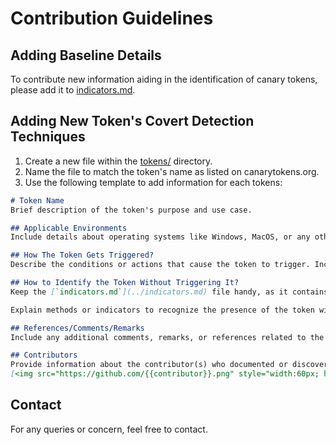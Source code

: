 # Contribution Guidelines

## Adding Baseline Details
To contribute new information aiding in the identification of canary tokens, please add it to [indicators.md](indicators.md).

## Adding New Token's Covert Detection Techniques
1. Create a new file within the [tokens/](tokens/) directory.
2. Name the file to match the token's name as listed on canarytokens.org.
3. Use the following template to add information for each tokens:

```markdown
# Token Name 
Brief description of the token's purpose and use case.

## Applicable Environments
Include details about operating systems like Windows, MacOS, or any other relevant environment specifics that can help prevent triggering the tokens.

## How The Token Gets Triggered?
Describe the conditions or actions that cause the token to trigger. Include technical specifics if known, such as protocols used, required inputs, or environmental triggers.

## How to Identify the Token Without Triggering It?
Keep the [`indicators.md`](../indicators.md) file handy, as it contains the indicators of how the file is a canary token. <!-- Do not delete this line -->

Explain methods or indicators to recognize the presence of the token without causing it to trigger. This may involve examining metadata, file attributes, network behavior, or other observable characteristics.

## References/Comments/Remarks
Include any additional comments, remarks, or references related to the token, such as known vulnerabilities, related research, or historical context.

## Contributors
Provide information about the contributor(s) who documented or discovered this token. Include their name, affiliation, and contact information if applicable. Use the following code to add your profile - 
[<img src="https://github.com/{{contributor}}.png" style="width:60px; height:60px;"/>](https://github.com/{{contributor}})
```

## Contact
For any queries or concern, feel free to contact.
